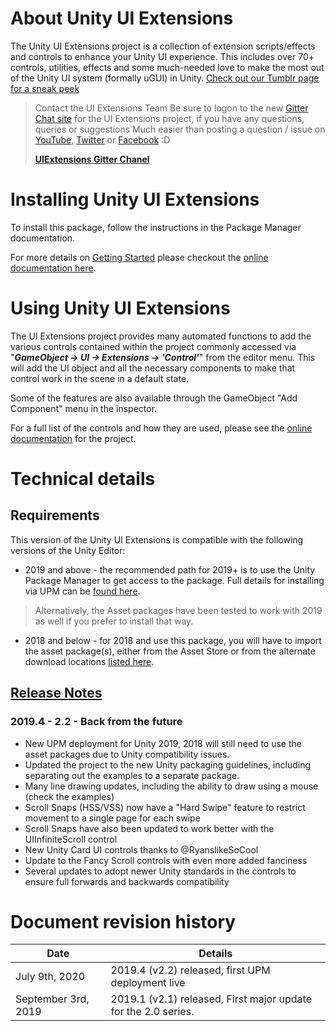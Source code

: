 <!-- Offline documentation -->

# About Unity UI Extensions

The Unity UI Extensions project is a collection of extension scripts/effects and controls to enhance your Unity UI experience. This includes over 70+ controls, utilities, effects and some much-needed love to make the most out of the Unity UI system (formally uGUI) in Unity.
[Check out our Tumblr page for a sneak peek](https://www.tumblr.com/blog/unityuiextensions)

> Contact the UI Extensions Team
> Be sure to logon to the new [Gitter Chat site](https://gitter.im/Unity-UI-Extensions/Lobby) for the UI Extensions project, if you have any questions, queries or suggestions
> Much easier than posting a question / issue on [YouTube](http://www.youtube.com/c/UnityUIExtensions), [Twitter](https://twitter.com/hashtag/UnityUIExtensions) or [Facebook](https://www.facebook.com/UnityUIExtensions) :D
> 
> [**UIExtensions Gitter Chanel**](https://gitter.im/Unity-UI-Extensions/Lobby)

# Installing Unity UI Extensions

To install this package, follow the instructions in the Package Manager documentation.

For more details on [Getting Started](https://bitbucket.org/UnityUIExtensions/unity-ui-extensions/wiki/GettingStarted) please checkout the [online documentation here](https://bitbucket.org/UnityUIExtensions/unity-ui-extensions/wiki/GettingStarted).

# Using Unity UI Extensions

The UI Extensions project provides many automated functions to add the various controls contained within the project commonly accessed via "***GameObject -> UI -> Extensions -> 'Control'***" from the editor menu.  This will add the UI object and all the necessary components to make that control work in the scene in a default state.

Some of the features are also available through the GameObject "Add Component" menu in the inspector.

For a full list of the controls and how they are used, please see the [online documentation](https://bitbucket.org/UnityUIExtensions/unity-ui-extensions/wiki/Controls) for the project.

# Technical details

## Requirements

This version of the Unity UI Extensions is compatible with the following versions of the Unity Editor:

* 2019 and above - the recommended path for 2019+ is to use the Unity Package Manager to get access to the package.  Full details for installing via UPM can be [found here](https://bitbucket.org/UnityUIExtensions/unity-ui-extensions/wiki/UPMInstallation).

> Alternatively, the Asset packages have been tested to work with 2019 as well if you prefer to install that way.

* 2018 and below - for 2018 and use this package, you will have to import the asset package(s), either from the Asset Store or from the alternate download locations [listed here](https://bitbucket.org/UnityUIExtensions/unity-ui-extensions/wiki/Downloads).

## [Release Notes](https://bitbucket.org/UnityUIExtensions/unity-ui-extensions/wiki/ReleaseNotes/RELEASENOTES)

### 2019.4 - 2.2  - Back from the future

* New UPM deployment for Unity 2019, 2018 will still need to use the asset packages due to Unity compatibility issues.
* Updated the project to the new Unity packaging guidelines, including separating out the examples to a separate package.
* Many line drawing updates, including the ability to draw using a mouse (check the examples)
* Scroll Snaps (HSS/VSS) now have a "Hard Swipe" feature to restrict movement to a single page for each swipe
* Scroll Snaps have also been updated to work better with the UIInfiniteScroll control
* New Unity Card UI controls thanks to @RyanslikeSoCool
* Update to the Fancy Scroll controls with even more added fanciness
* Several updates to adopt newer Unity standards in the controls to ensure full forwards and backwards compatibility

# Document revision history

|Date|Details|
|-|-|
|July 9th, 2020|2019.4 (v2.2) released, first UPM deployment live |
|September 3rd, 2019|2019.1 (v2.1) released, First major update for the 2.0 series.|